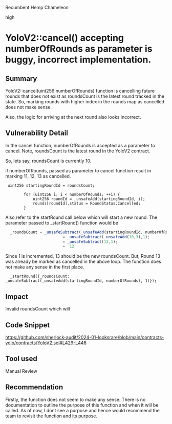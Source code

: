Recumbent Hemp Chameleon

high

# YoloV2::cancel() accepting numberOfRounds as parameter is buggy, incorrect implementation.

## Summary
YoloV2::cancel(uint256 numberOfRounds) function is cancelling future rounds that does not exist as roundsCount is the latest round
tracked in the state. So, marking rounds with higher index in the rounds map as cancelled does not make sense.

Also, the logic for arriving at the next round also looks incorrect.

## Vulnerability Detail
In the cancel function, numberOfRounds is accepted as a parameter to cancel.
Note, roundsCount is the latest round in the YoloV2 contract.

So, lets say, roundsCount is currently 10.

if numberOfRounds, passed as parameter to cancel function result in marking 11, 12, 13 as cancelled.

```solidity
 uint256 startingRoundId = roundsCount;

        for (uint256 i; i < numberOfRounds; ++i) {
            uint256 roundId = _unsafeAdd(startingRoundId, i);
            rounds[roundId].status = RoundStatus.Cancelled;
        }
```
Also,refer to the startRound call below which will start a new round. 
 The parameter passed to _startRound() function would be 

```javascript
  _roundsCount = _unsafeSubtract(_unsafeAdd(startingRoundId, numberOfRounds), 1)
                         = _unsafeSubtract(_unsafeAdd(10,3),1);
                         = _unsafeSubtract(13,1);
                         =  12
```

Since 1 is incremented, 13 should be the new roundsCount. But, Round 13 was already be marked as cancelled in the above loop. The function does not make any sense in the first place.

```solidity
  _startRound({_roundsCount: _unsafeSubtract(_unsafeAdd(startingRoundId, numberOfRounds), 1)});
```
## Impact
Invalid roundsCount which will

## Code Snippet
https://github.com/sherlock-audit/2024-01-looksrare/blob/main/contracts-yolo/contracts/YoloV2.sol#L429-L446

## Tool used
Manual Review

## Recommendation
Firstly, the function does not seem to make any sense. There is no documentation to outline the purpose of this function and when it will be called. As of now, I dont see a purpose and hence would recommend the team to revisit the function and its purpose.
